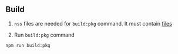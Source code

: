 ## Build

1. `nss` files are needed for `build:pkg` command. It must contain [files](https://github.com/PeculiarVentures/fortify-web/releases/download/v1.0.17-alpha/nss_osx_x64.zip)

2. Run `build:pkg` command

```
npm run build:pkg
```